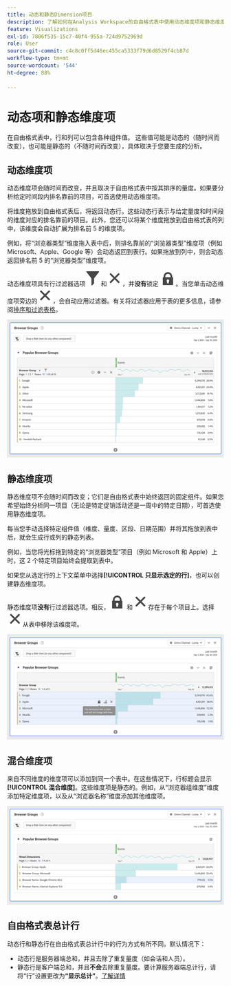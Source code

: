 ```yaml
---
title: 动态和静态Dimension项目
description: 了解如何在Analysis Workspace的自由格式表中使用动态维度项和静态维度项。
feature: Visualizations
exl-id: 7806f535-15c7-40f4-955a-724d9752969d
role: User
source-git-commit: c4c8c0ff5d46ec455ca5333f79d6d8529f4cb87d
workflow-type: tm+mt
source-wordcount: '544'
ht-degree: 88%

---
```


# 动态项和静态维度项

在自由格式表中，行和列可以包含各种组件值。 这些值可能是动态的（随时间而改变），也可能是静态的（不随时间而改变），具体取决于您要生成的分析。

## 动态维度项

动态维度项会随时间而改变，并且取决于自由格式表中按其排序的量度。如果要分析给定时间段内排名靠前的项目，可首选使用动态维度项。

将维度拖放到自由格式表后，将返回动态行。这些动态行表示与给定量度和时间段的维度对应的排名靠前的项目。此外，您还可以将某个维度拖放到自由格式表的列中，该维度会自动扩展为排名前 5 的维度项。

例如，将“浏览器类型”维度拖入表中后，则排名靠前的“浏览器类型”维度项（例如 Microsoft、Apple、Google 等）会动态返回到表行。如果拖放到列中，则会动态返回排名前 5 的“浏览器类型”维度项。

动态维度项具有行过滤器选项![过滤器](/help/assets/icons/Filter.svg)和![关闭](/help/assets/icons/Close.svg)，并&#x200B;**没有**&#x200B;锁定 ![LockClosed](/help/assets/icons/LockClosed.svg)。<!--do they have the lock icon? -->当您单击动态维度项旁边的![关闭](/help/assets/icons/Close.svg)，会自动应用过滤器。有关将过滤器应用于表的更多信息，请参阅[排序和过滤表格](/help/analysis-workspace/visualizations/freeform-table/filter-and-sort.md)。


![突出显示过滤器图标的自由格式表。](assets/dynamic-items.png)

## 静态维度项

静态维度项不会随时间而改变；它们是自由格式表中始终返回的固定组件。如果您希望始终分析同一项目（无论是特定促销活动还是一周中的特定日期），可首选使用静态维度项。

每当您手动选择特定组件值（维度、量度、区段、日期范围）并将其拖放到表中后，就会生成行或列的静态列表。

例如，当您将光标拖到特定的“浏览器类型”项目（例如 Microsoft 和 Apple）上时，这 2 个特定项目始终会提取到表中。

如果您从选定行的上下文菜单中选择&#x200B;**[!UICONTROL 只显示选定的行]**，也可以创建静态维度项。

静态维度项&#x200B;**没有**&#x200B;行过滤器选项。相反，![LockClosed](/help/assets/icons/LockClosed.svg) 和![关闭](/help/assets/icons/Close.svg)存在于每个项目上。选择![关闭](/help/assets/icons/Close.svg)从表中移除该维度项。

![显示浏览器类型和带有锁定图标的 Microsoft 行的自由格式表注释：此维度项是静态的，不会随时间而改变。](assets/static-items.png)

## 混合维度项

来自不同维度的维度项可以添加到同一个表中。在这些情况下，行标题会显示&#x200B;**[!UICONTROL 混合维度]**。这些维度项是静态的。例如，从“浏览器组维度”维度添加特定维度项，以及从“浏览器名称”维度添加其他维度项。

![突出显示混合维度列的自由格式表。](assets/mixed-dimensions.png)

## 自由格式表总计行

动态行和静态行在自由格式表总计行中的行为方式有所不同。默认情况下：

* 动态行是服务器端总和，并且去除了重复量度（如会话和人员）。
* 静态行是客户端总和，并且&#x200B;**不会**&#x200B;去除重复量度。要计算服务器端总计行，请将“行”设置更改为&#x200B;**“显示总计”**。[了解详情](/help/analysis-workspace/visualizations/freeform-table/workspace-totals.md)
